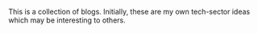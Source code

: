 This is a collection of blogs.  Initially, these are my own tech-sector ideas which may be interesting to others. 
